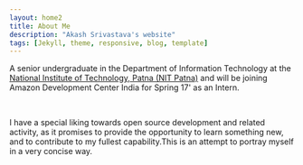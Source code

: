 ```yaml
---
layout: home2
title: About Me
description: "Akash Srivastava's website"
tags: [Jekyll, theme, responsive, blog, template]
---
```


A senior undergraduate in the Department of Information Technology at the <a href="http://nitp.ac.in/php/home.php" target="_blank">National Institute of Technology, Patna (NIT Patna)</a> and will be joining Amazon Development Center India for Spring 17' as an Intern. 

<br/>

I have a special liking towards open source development and related activity, as it promises to provide the opportunity to learn something new, and to contribute to my fullest capability.This is an attempt to portray myself in a very concise way.
<!--<center><img src ="/assets/signature.jpg" /></center>-->

<a class="twitter-timeline" data-lang="en" data-width="800" data-height="300" data-theme="light" data-link-color="#54baff" href="https://twitter.com/akash1684" data-chrome="noscrollbar"></a> <script async src="//platform.twitter.com/widgets.js" charset="utf-8"></script>



<!--![sig](/assets/signature.jpg)-->

